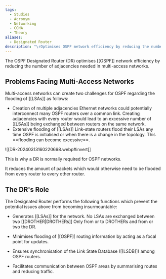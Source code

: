 ```yaml
---
tags:
  - Studies
  - Acronym
  - Networking
  - CCNA
  - Theory
aliases:
  - Designated Router
description: "\rOptimises OSPF network efficiency by reducing the number of adjacencies needed in multi-access networks."
---
```

The OSPF Designated Router (DR) optimises [[OSPF]] network efficiency by reducing the number of adjacencies needed in multi-access networks.

## Problems Facing Multi-Access Networks

Multi-access networks can create two challenges for OSPF regarding the flooding of [[LSAs]] as follows:

- Creation of multiple adjacencies Ethernet networks could potentially interconnect many OSPF routers over a common link. Creating adjacencies with every router would lead to an excessive number of [[LSAs]] being exchanged between routers on the same network.
- Extensive flooding of [[LSAs]] Link-state routers flood their LSAs any time OSPF is initialised or when there is a change in the topology. This ==flooding can become excessive==.

![[DR-20240313160220698.webp#invert]]

This is why a DR is normally required for OSPF networks. 

It reduces the amount of packets which would otherwise need to be flooded from every router to every other router.

## The DR's Role

The Designated Router performs the following functions which prevent the potential issues above from becoming insurmountable:

- Generates [[LSAs]] for the network. No LSAs are exchanged between two [[DROTHER|DROTHERs]] Only from or to DROTHERs and from or two the DR.
  
- Minimises flooding of [[OSPF]] routing information by acting as a focal point for updates.
  
- Ensures synchronisation of the Link State Database ([[LSDB]]) among OSPF routers.
  
- Facilitates communication between OSPF areas by summarising routes and reducing traffic.